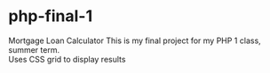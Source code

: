 # php-final-1
Mortgage Loan Calculator
This is my final project for my PHP 1 class, summer term. <br>
Uses CSS grid to display results
